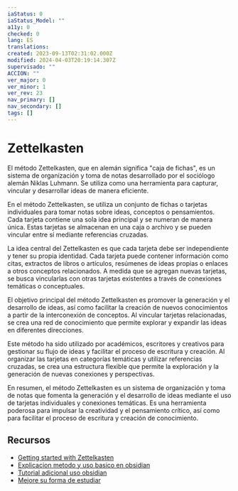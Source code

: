 ```yaml
---
iaStatus: 0
iaStatus_Model: ""
a11y: 0
checked: 0
lang: ES
translations: 
created: 2023-09-13T02:31:02.000Z
modified: 2024-04-03T20:19:14.307Z
supervisado: ""
ACCION: ""
ver_major: 0
ver_minor: 1
ver_rev: 23
nav_primary: []
nav_secondary: []
tags: []
---
```

# Zettelkasten

  
El método Zettelkasten, que en alemán significa "caja de fichas", es un sistema de organización y toma de notas desarrollado por el sociólogo alemán Niklas Luhmann. Se utiliza como una herramienta para capturar, vincular y desarrollar ideas de manera eficiente.

En el método Zettelkasten, se utiliza un conjunto de fichas o tarjetas individuales para tomar notas sobre ideas, conceptos o pensamientos. Cada tarjeta contiene una sola idea principal y se numeran de manera única. Estas tarjetas se almacenan en una caja o archivo y se pueden vincular entre sí mediante referencias cruzadas.

La idea central del Zettelkasten es que cada tarjeta debe ser independiente y tener su propia identidad. Cada tarjeta puede contener información como citas, extractos de libros o artículos, resúmenes de ideas propias o enlaces a otros conceptos relacionados. A medida que se agregan nuevas tarjetas, se busca vincularlas con otras tarjetas existentes a través de conexiones temáticas o conceptuales.

El objetivo principal del método Zettelkasten es promover la generación y el desarrollo de ideas, así como facilitar la creación de nuevos conocimientos a partir de la interconexión de conceptos. Al vincular tarjetas relacionadas, se crea una red de conocimiento que permite explorar y expandir las ideas en diferentes direcciones.

Este método ha sido utilizado por académicos, escritores y creativos para gestionar su flujo de ideas y facilitar el proceso de escritura y creación. Al organizar las tarjetas en categorías temáticas y utilizar referencias cruzadas, se crea una estructura flexible que permite la exploración y la generación de nuevas conexiones y perspectivas.

En resumen, el método Zettelkasten es un sistema de organización y toma de notas que fomenta la generación y el desarrollo de ideas mediante el uso de tarjetas individuales y conexiones temáticas. Es una herramienta poderosa para impulsar la creatividad y el pensamiento crítico, así como para facilitar el proceso de escritura y creación de conocimiento.

## Recursos

* [Getting started with Zettelkasten](https://zettelkasten.de/posts/overview/)
* [Explicacion metodo y uso basico en obsidian](https://www.youtube.com/watch?v=hGd70QqTkCM&t=62s&ab_channel=Emowe)
* [Tutorial adicional uso obsidian](https://www.youtube.com/watch?v=hGd70QqTkCM&t=62s&ab_channel=Emowe)
* [Mejore su forma de estudiar](https://www.youtube.com/watch?v=bq7n7MJVQT8&ab_channel=JuanJos%C3%A9ArangoEscobar)
